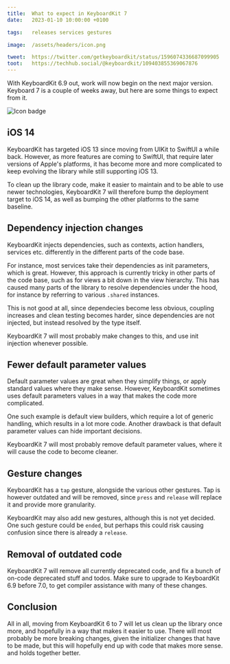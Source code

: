 ```yaml
---
title:  What to expect in KeyboardKit 7
date:   2023-01-10 10:00:00 +0100

tags:   releases services gestures

image:  /assets/headers/icon.png

tweet:  https://twitter.com/getkeyboardkit/status/1596074336687099905
toot:   https://techhub.social/@keyboardkit/109403855369067876
---
```


With KeyboardKit 6.9 out, work will now begin on the next major version. Keyboard 7 is a couple of weeks away, but here are some things to expect from it.

![Icon badge]({{page.image}})


## iOS 14

KeyboardKit has targeted iOS 13 since moving from UIKit to SwiftUI a while back. However, as more features are coming to SwiftUI, that require later versions of Apple's platforms, it has become more and more complicated to keep evolving the library while still supporting iOS 13.

To clean up the library code, make it easier to maintain and to be able to use newer technologies, KeyboardKit 7 will therefore bump the deployment target to iOS 14, as well as bumping the other platforms to the same baseline.


## Dependency injection changes

KeyboardKit injects dependencies, such as contexts, action handlers, services etc. differently in the different parts of the code base.

For instance, most services take their dependencies as init parameters, which is great. However, this approach is currently tricky in other parts of the code base, such as for views a bit down in the view hierarchy. This has caused many parts of the library to resolve dependencies under the hood, for instance by referring to various `.shared` instances. 

This is not good at all, since dependecies become less obvious, coupling increases and clean testing becomes harder, since dependencies are not injected, but instead resolved by the type itself.

KeyboardKit 7 will most probably make changes to this, and use init injection whenever possible.


## Fewer default parameter values

Default parameter values are great when they simplify things, or apply standard values where they make sense. However, KeyboardKit sometimes uses default parameters values in a way that makes the code more complicated. 

One such example is default view builders, which require a lot of generic handling, which results in a lot more code. Another drawback is that default parameter values can hide important decisions.

KeyboardKit 7 will most probably remove default parameter values, where it will cause the code to become cleaner.


## Gesture changes

KeyboardKit has a `tap` gesture, alongside the various other gestures. Tap is however outdated and will be removed, since `press` and `release` will replace it and provide more granularity.

KeyboardKit may also add new gestures, although this is not yet decided. One such gesture could be `ended`, but perhaps this could risk causing confusion since there is already a `release`.


## Removal of outdated code

KeyboardKit 7 will remove all currently deprecated code, and fix a bunch of on-code deprecated stuff and todos. Make sure to upgrade to KeyboardKit 6.9 before 7.0, to get compiler assistance with many of these changes.


## Conclusion

All in all, moving from KeyboardKit 6 to 7 will let us clean up the library once more, and hopefully in a way that makes it easier to use. There will most probably be more breaking changes, given the initializer changes that have to be made, but this will hopefully end up with code that makes more sense. and holds together better.